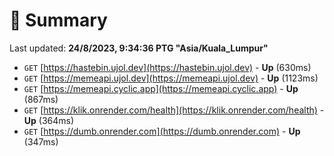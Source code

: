 # 📖 Summary
Last updated: **24/8/2023, 9:34:36 PTG "Asia/Kuala_Lumpur"**

- `GET` [https://hastebin.ujol.dev](https://hastebin.ujol.dev) - **Up** (630ms)
- `GET` [https://memeapi.ujol.dev](https://memeapi.ujol.dev) - **Up** (1123ms)
- `GET` [https://memeapi.cyclic.app](https://memeapi.cyclic.app) - **Up** (867ms)
- `GET` [https://klik.onrender.com/health](https://klik.onrender.com/health) - **Up** (364ms)
- `GET` [https://dumb.onrender.com](https://dumb.onrender.com) - **Up** (347ms)

